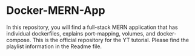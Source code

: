 # Docker-MERN-App
In this repository, you will find a full-stack MERN application that has individual dockerfiles, explains port-mapping, volumes, and docker-compose. This is the official repository for the YT tutorial. Please find the playlist information in the Readme file.
